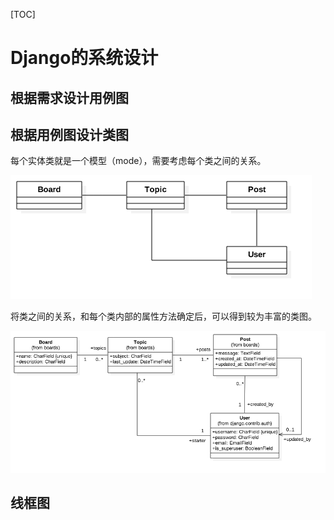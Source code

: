 [TOC]

# Django的系统设计

## 根据需求设计用例图

## 根据用例图设计类图

每个实体类就是一个模型（mode），需要考虑每个类之间的关系。

![img](Django%E7%B3%BB%E7%BB%9F%E8%A7%84%E5%88%92%E8%AE%BE%E8%AE%A1.assets/basic-class-diagram.png)

将类之间的关系，和每个类内部的属性方法确定后，可以得到较为丰富的类图。

![models](Django%E7%B3%BB%E7%BB%9F%E8%A7%84%E5%88%92%E8%AE%BE%E8%AE%A1.assets/class-diagram.png)

## 线框图
